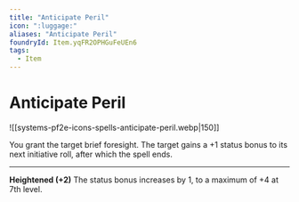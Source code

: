 ```yaml
---
title: "Anticipate Peril"
icon: ":luggage:"
aliases: "Anticipate Peril"
foundryId: Item.yqFR2OPHGuFeUEn6
tags:
  - Item
---
```


# Anticipate Peril
![[systems-pf2e-icons-spells-anticipate-peril.webp|150]]

You grant the target brief foresight. The target gains a +1 status bonus to its next initiative roll, after which the spell ends.

* * *

**Heightened (+2)** The status bonus increases by 1, to a maximum of +4 at 7th level.


